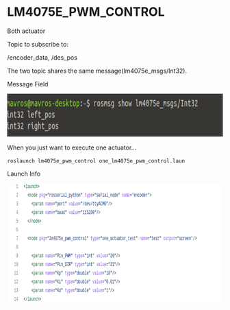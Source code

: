 # LM4075E_PWM_CONTROL

Both actuator

Topic to subscribe to:

/encoder_data, /des_pos

The two topic shares the same message(lm4075e_msgs/Int32).

Message Field

<img src="lm4075e_pwm_control/picture/Two_actuator_subscribe.png" width="680" height="100" />

When you just want to execute one actuator...

```
roslaunch lm4075e_pwm_control one_lm4075e_pwm_control.laun
```

Launch Info

<img src="lm4075e_pwm_control/picture/one_lm4075e_pwm_control_launch.png" width="680" height="280" />
